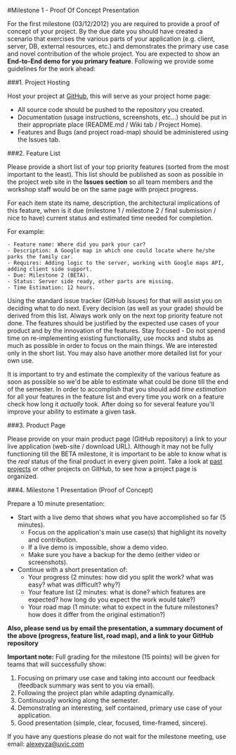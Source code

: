 #Milestone 1 - Proof Of Concept Presentation

For the first milestone (03/12/2012) you are required to provide a proof of concept of your project. By the due date you should have created a scenario that exercises the various parts of your application (e.g. client, server, DB, external resources, etc.) and demonstrates the primary use case and novel contribution of the whole project. You are expected to show an **End-to-End demo for you primary feature**. Following we provide some guidelines for the work ahead:

###1. Project Hosting

Host your project at [GitHub](https://github.com/repositories/new), this will serve as your project home page:

- All source code should be pushed to the repository you created.
- Documentation (usage instructions, screenshots, etc...) should be put in their appropriate place (README.md / Wiki tab / Project Home).
- Features and Bugs (and project road-map) should be administered using the Issues tab.

###2. Feature List

Please provide a short list of your top priority features (sorted from the most important to the least). This list should be published as soon as possible in the project web site in the **Issues section** so all team members and the workshop staff would be on the same page with project progress. 

For each item state its name, description, the architectural implications of this feature, when is it due (milestone 1 / milestone 2 / final submission / nice to have) current status and estimated time needed for completion.

For example:

```
- Feature name: Where did you park your car?
- Description: A Google map in which one could locate where he/she parks the family car.
- Requires: Adding logic to the server, working with Google maps API, adding client side support.
- Due: Milestone 2 (BETA).
- Status: Server side ready, other parts are missing.
- Time Estimation: 12 hours.
```

Using the standard issue tracker (GitHub Issues) for that will assist you on deciding what to do next. Every decision (as well as your grade) should be derived from this list. Always work only on the next top priority feature not done. The features should be justified by the expected use cases of your product and by the innovation of the features. Stay focused - Do not spend time on re-implementing existing functionality, use mocks and stubs as much as possible in order to focus on the main things.
We are interested only in the short list. You may also have another more detailed list for your own use.

It is important to try and estimate the complexity of the various feature as soon as possible so we'd be able to estimate what could be done till the end of the semester. In order to accomplish that you should add *time estimation* for all your features in the feature list and every time you work on a feature check how long it *actually* took. After doing so for several feature you'll improve your ability to estimate a given task.

###3. Product Page

Please provide on your main product page (GitHub repository) a link to your live application (web-site / download URL). Although it may not be fully functioning till the BETA milestone, it is important to be able to know what is the *real* status of the final product in every given point. Take a look at [past projects](teams%20and%20projects.md#past-teams-and-projects) or other projects on GitHub, to see how a project page is organized.

###4. Milestone 1 Presentation (Proof of Concept)

Prepare a 10 minute presentation:

- Start with a live demo that shows what you have accomplished so far (5 minutes).
    - Focus on the application's main use case(s) that highlight its novelty and contribution.
    - If a live demo is impossible, show a demo video.
    - Make sure you have a backup for the demo (either video or screenshots).
- Continue with a short presentation of:
    - Your progress (2 minutes: how did you split the work? what was easy? what was difficult? why?) 
    - Your feature list (2 minutes: what is done? which features are expected? how long do you expect the work would take?) 
    - Your road map (1 minute: what to expect in the future milestones? how does it differ from the original estimation?)

**Also, please send us by email the presentation, a summary document of the above (progress, feature list, road map), and a link to your GitHub repository**

**Important note:** Full grading for the milestone (15 points) will be given for teams that will successfully show:

1. Focusing on primary use case and taking into account our feedback (feedback summary was sent to you via email).
2. Following the project plan while adapting dynamically.
3. Continuously working along the semester.
4. Demonstrating an interesting, self contained, primary use case of your application.
5. Good presentation (simple, clear, focused, time-framed, sincere).

If you have any questions please do not wait for the milestone meeting, use email: [alexeyza@uvic.com](mailto:alexeyza@uvic.com)